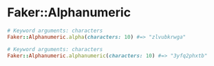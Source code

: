 # Faker::Alphanumeric

```ruby
# Keyword arguments: characters
Faker::Alphanumeric.alpha(characters: 10) #=> "zlvubkrwga"

# Keyword arguments: characters
Faker::Alphanumeric.alphanumeric(characters: 10) #=> "3yfq2phxtb"
```
